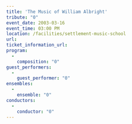 ```yaml
---
title: 'The Music of William Albright'
tribute: "0"
event_date: 2003-03-16
event_time: 03:00 PM
location: /facilities/settlement-music-school
url: 
ticket_information_url: 
program: 
  -
    composition: "0"
guest_performers: 
  -
    guest_performer: "0"
ensembles: 
  -
    ensemble: "0"
conductors: 
  -
    conductor: "0"
---
```

